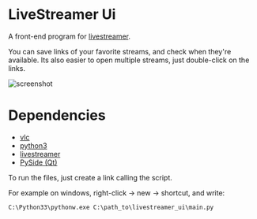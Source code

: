 LiveStreamer Ui
===============


A front-end program for [livestreamer](https://github.com/chrippa/livestreamer "livestreamer").


You can save links of your favorite streams, and check when they're available. Its also easier to open multiple streams, just double-click on the links.

![screenshot](https://i.imgur.com/l0in2GO.gif)


Dependencies
============


* [vlc](http://www.videolan.org/vlc/ "vlc")
* [python3](http://www.python.org/ "python3")
* [livestreamer](http://pypi.python.org/pypi/livestreamer "livestreamer")
* [PySide (Qt)](http://pypi.python.org/pypi/PySide "PySide (Qt)")


To run the files, just create a link calling the script.


For example on windows, right-click -> new -> shortcut, and write:

    C:\Python33\pythonw.exe C:\path_to\livestreamer_ui\main.py

